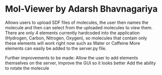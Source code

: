 # Mol-Viewer by Adarsh Bhavnagariya

Allows users to upload SDF files of molecules, the user then names the molecule and then can select from the uploaded molecules to view them. 
There are only 4 elements currently hardcoded into the application (Hydrogen, Carbon, Nitrogen, Oxygen), 
  so molecules that contain only these elements will work right now such as Water or Caffeine
  More elements can easily be added to the server.py file.

Further improvements to be made: 
  Allow the user to add elements themselves on the server, 
  Improve the GUI so it looks better
  Add the ability to rotate the molecule


